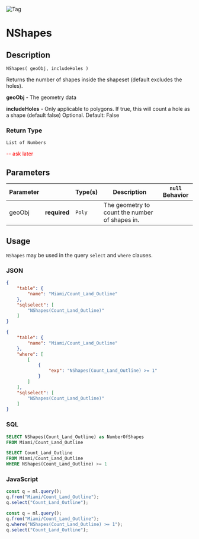 ![Tag](https://img.shields.io/badge/-GEO-brightgreen)

# NShapes

## Description

`NShapes( geoObj, includeHoles )`

Returns the number of shapes inside the shapeset (default excludes the holes).

**geoObj** - The geometry data

**includeHoles** - Only applicable to polygons. If true, this will count a hole as a shape (default false)
Optional. Default: False

### Return Type

`List of Numbers`

<span style='color:red'> -- ask later</span>

## Parameters

| Parameter |              | Type(s)           | Description                                    | `null` Behavior |
| --------- | ------------ | ----------------- | ---------------------------------------------- | --------------- |
| geoObj    | **required** | <code>Poly</code> | The geometry to count the number of shapes in. |

## Usage

`NShapes` may be used in the query `select` and `where` clauses.

### JSON

```json
{
    "table": {
        "name": "Miami/Count_Land_Outline"
    },
    "sqlselect": [
        "NShapes(Count_Land_Outline)"
    ]
}
```

```json
{
    "table": {
        "name": "Miami/Count_Land_Outline"
    },
    "where": [
        [
            {
                "exp": "NShapes(Count_Land_Outline) >= 1"
            }
        ]
    ],
    "sqlselect": [
        "NShapes(Count_Land_Outline)"
    ]
}
```

### SQL

```sql
SELECT NShapes(Count_Land_Outline) as NumberOfShapes
FROM Miami/Count_Land_Outline
```

```sql
SELECT Count_Land_Outline
FROM Miami/Count_Land_Outline
WHERE NShapes(Count_Land_Outline) >= 1
```

### JavaScript

```javascript
const q = ml.query();
q.from("Miami/Count_Land_Outline");
q.select("Count_Land_Outline");
```

```javascript
const q = ml.query();
q.from("Miami/Count_Land_Outline");
q.where("NShapes(Count_Land_Outline) >= 1");
q.select("Count_Land_Outline");
```
